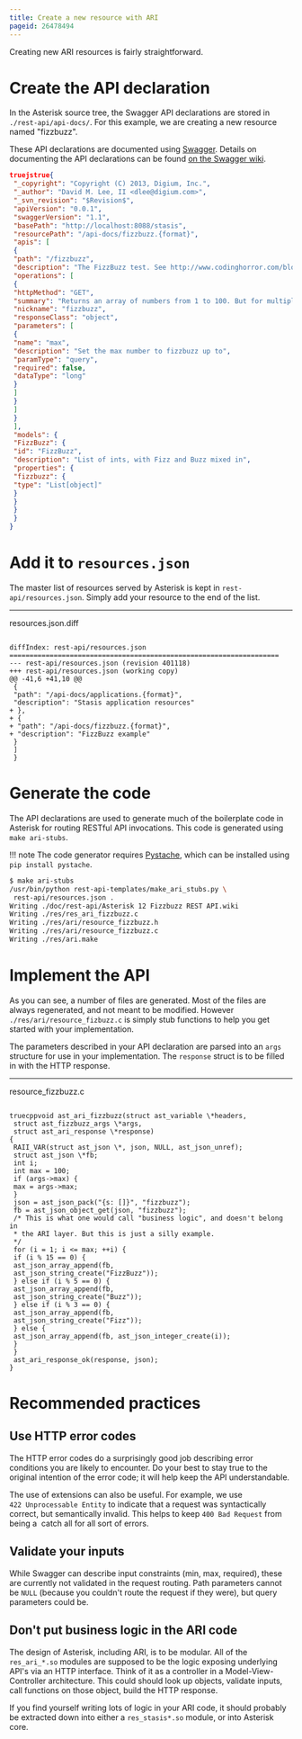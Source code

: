 ```yaml
---
title: Create a new resource with ARI
pageid: 26478494
---
```


Creating new ARI resources is fairly straightforward.

Create the API declaration
==========================

In the Asterisk source tree, the Swagger API declarations are stored in `./rest-api/api-docs/`. For this example, we are creating a new resource named "fizzbuzz".

These API declarations are documented using [Swagger](https://developers.helloreverb.com/swagger/). Details on documenting the API declarations can be found [on the Swagger wiki](https://github.com/wordnik/swagger-core/wiki/API-Declaration).




```json title="fizzbuzz.json" linenums="1"
truejstrue{
 "_copyright": "Copyright (C) 2013, Digium, Inc.",
 "_author": "David M. Lee, II <dlee@digium.com>",
 "_svn_revision": "$Revision$",
 "apiVersion": "0.0.1",
 "swaggerVersion": "1.1",
 "basePath": "http://localhost:8088/stasis",
 "resourcePath": "/api-docs/fizzbuzz.{format}",
 "apis": [
 {
 "path": "/fizzbuzz",
 "description": "The FizzBuzz test. See http://www.codinghorror.com/blog/2007/02/why-cant-programmers-program.html.",
 "operations": [
 {
 "httpMethod": "GET",
 "summary": "Returns an array of numbers from 1 to 100. But for multiples of three return \"Fizz\" instead of the number and for the multiples of five return \"Buzz\". For numbers which are multiples of both three and five return \"FizzBuzz\".",
 "nickname": "fizzbuzz",
 "responseClass": "object",
 "parameters": [
 {
 "name": "max",
 "description": "Set the max number to fizzbuzz up to",
 "paramType": "query",
 "required": false,
 "dataType": "long"
 }
 ]
 }
 ]
 }
 ],
 "models": {
 "FizzBuzz": {
 "id": "FizzBuzz",
 "description": "List of ints, with Fizz and Buzz mixed in",
 "properties": {
 "fizzbuzz": {
 "type": "List[object]"
 }
 }
 }
 }
}

```


Add it to `resources.json`
==========================

The master list of resources served by Asterisk is kept in `rest-api/resources.json`. Simply add your resource to the end of the list.




---

  
resources.json.diff  


```

diffIndex: rest-api/resources.json
===================================================================
--- rest-api/resources.json (revision 401118)
+++ rest-api/resources.json (working copy)
@@ -41,6 +41,10 @@
 {
 "path": "/api-docs/applications.{format}",
 "description": "Stasis application resources"
+ },
+ {
+ "path": "/api-docs/fizzbuzz.{format}",
+ "description": "FizzBuzz example"
 }
 ]
 }

```


Generate the code
=================

The API declarations are used to generate much of the boilerplate code in Asterisk for routing RESTful API invocations. This code is generated using `make ari-stubs`.




!!! note 
    The code generator requires [Pystache](https://pypi.python.org/pypi/pystache), which can be installed using `pip install pystache`.

      
[//]: # (end-note)





```bash title=" " linenums="1"
$ make ari-stubs
/usr/bin/python rest-api-templates/make_ari_stubs.py \
 rest-api/resources.json .
Writing ./doc/rest-api/Asterisk 12 Fizzbuzz REST API.wiki
Writing ./res/res_ari_fizzbuzz.c
Writing ./res/ari/resource_fizzbuzz.h
Writing ./res/ari/resource_fizzbuzz.c
Writing ./res/ari.make

```


Implement the API
=================

As you can see, a number of files are generated. Most of the files are always regenerated, and not meant to be modified. However `./res/ari/resource_fizbuzz.c` is simply stub functions to help you get started with your implementation.

The parameters described in your API declaration are parsed into an `args` structure for use in your implementation. The `response` struct is to be filled in with the HTTP response.




---

  
resource_fizzbuzz.c  


```

truecppvoid ast_ari_fizzbuzz(struct ast_variable \*headers,
 struct ast_fizzbuzz_args \*args,
 struct ast_ari_response \*response)
{
 RAII_VAR(struct ast_json \*, json, NULL, ast_json_unref);
 struct ast_json \*fb;
 int i;
 int max = 100;
 if (args->max) {
 max = args->max;
 }
 json = ast_json_pack("{s: []}", "fizzbuzz");
 fb = ast_json_object_get(json, "fizzbuzz");
 /* This is what one would call "business logic", and doesn't belong in
 * the ARI layer. But this is just a silly example.
 */
 for (i = 1; i <= max; ++i) {
 if (i % 15 == 0) {
 ast_json_array_append(fb,
 ast_json_string_create("FizzBuzz"));
 } else if (i % 5 == 0) {
 ast_json_array_append(fb,
 ast_json_string_create("Buzz"));
 } else if (i % 3 == 0) {
 ast_json_array_append(fb,
 ast_json_string_create("Fizz"));
 } else {
 ast_json_array_append(fb, ast_json_integer_create(i));
 }
 }
 ast_ari_response_ok(response, json);
}

```


Recommended practices
=====================

Use HTTP error codes
--------------------

The HTTP error codes do a surprisingly good job describing error conditions you are likely to encounter. Do your best to stay true to the original intention of the error code; it will help keep the API understandable.

The use of extensions can also be useful. For example, we use `422 Unprocessable Entity` to indicate that a request was syntactically correct, but semantically invalid. This helps to keep `400 Bad Request` from being a  catch all for all sort of errors.

Validate your inputs
--------------------

While Swagger can describe input constraints (min, max, required), these are currently not validated in the request routing. Path parameters cannot be `NULL` (because you couldn't route the request if they were), but query parameters could be.

Don't put business logic in the ARI code
----------------------------------------

The design of Asterisk, including ARI, is to be modular. All of the `res_ari_*.so` modules are supposed to be the logic exposing underlying API's via an HTTP interface. Think of it as a controller in a Model-View-Controller architecture. This could should look up objects, validate inputs, call functions on those object, build the HTTP response.

If you find yourself writing lots of logic in your ARI code, it should probably be extracted down into either a `res_stasis*.so` module, or into Asterisk core.

